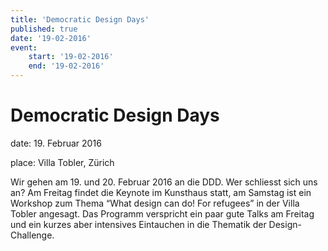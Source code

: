 ```yaml
---
title: 'Democratic Design Days'
published: true
date: '19-02-2016'
event:
    start: '19-02-2016'
    end: '19-02-2016'
---
```


# Democratic Design Days

date: 19. Februar 2016

place: Villa Tobler, Zürich

Wir gehen am 19. und 20. Februar 2016 an die DDD. Wer schliesst sich uns an? Am Freitag findet die Keynote im Kunsthaus statt, am Samstag ist ein Workshop zum Thema “What design can do! For refugees” in der Villa Tobler angesagt. Das Programm verspricht ein paar gute Talks am Freitag und ein kurzes aber intensives Eintauchen in die Thematik der Design-Challenge.
